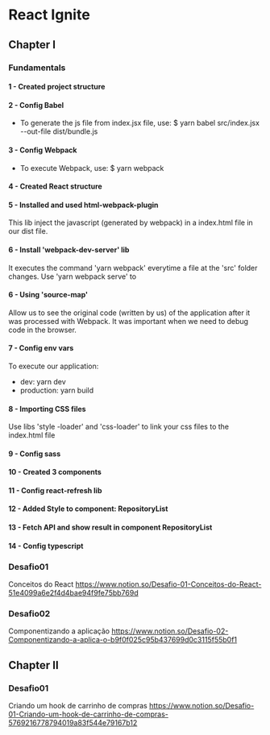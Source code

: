 # React Ignite

## Chapter I

### Fundamentals

#### 1 - Created project structure

#### 2 - Config Babel
* To generate the js file from index.jsx file, use:
$ yarn babel src/index.jsx --out-file dist/bundle.js

#### 3 - Config Webpack
 * To execute Webpack, use:
$ yarn webpack

#### 4 - Created React structure

#### 5 - Installed and used html-webpack-plugin
This lib inject the javascript (generated by webpack) in a index.html file in our dist file.  

#### 6 - Install 'webpack-dev-server' lib
It executes the command 'yarn webpack' everytime a file at the 'src' folder changes.
Use 'yarn webpack serve' to 

#### 6 - Using 'source-map'
Allow us to see the original code (written by us) of the application after it was processed with Webpack. It was important when we need to debug code in the browser.

#### 7 - Config env vars
To execute our application:
* dev: yarn dev
* production: yarn build

#### 8 - Importing CSS files
Use libs 'style
-loader' and  'css-loader' to link your css files to the index.html file 

#### 9 - Config sass

#### 10 - Created 3 components

#### 11 - Config react-refresh lib

#### 12 - Added Style to component: RepositoryList

#### 13 - Fetch API and show result in component RepositoryList

#### 14 - Config typescript

### Desafio01
Conceitos do React
https://www.notion.so/Desafio-01-Conceitos-do-React-51e4099a6e2f4d4bae94f9fe75bb769d

### Desafio02
Componentizando a aplicação
https://www.notion.so/Desafio-02-Componentizando-a-aplica-o-b9f0f025c95b437699d0c3115f55b0f1

## Chapter II

### Desafio01
Criando um hook de carrinho de compras
https://www.notion.so/Desafio-01-Criando-um-hook-de-carrinho-de-compras-5769216778794019a83f544e79167b12
